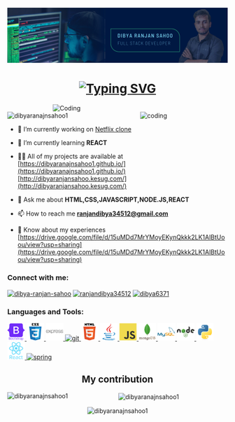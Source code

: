 ![logo](https://github.com/dibyaranajnsahoo1/dibyaranajnsahoo1/blob/main/Blue%20And%20Green%20Professional%20Technology%20LinkedIn%20Banner%20(1).png)
<h1 align="center"><a href="https://git.io/typing-svg"><img src="https://readme-typing-svg.demolab.com?font=Fira+Code&pause=900&background=FF092400&center=true&vCenter=true&width=435&lines=A+passionate+Full+Stack+Developer;Hi+%F0%9F%91%8B%2C+I'm+Dibya+Ranjan+Sahoo" alt="Typing SVG" /></a></h1>

<img align="right" alt="Coding" width="400" src="https://media.tenor.com/rePDfDWO3XoAAAAd/hacking.gif">
<!-- <img align="right" alt="coding" width="400" src="https://media2.giphy.com/media/qgQUggAC3Pfv687qPC/200.webp?cid=ecf05e47bl3pm36wop7i1mq65xv7bfbqnxxh3bnkbjz0jwlj&rid=200.webp&ct=g"> -->
<img align="right" alt="coding" width="200" src="https://media0.giphy.com/media/bAQH7WXKqtIBrPs7sR/200w.webp?cid=ecf05e47qbv40f5wwy9lgbyodhnx0gg64w2vvw44qfx2hax0&rid=200w.webp&ct=g">

<p align="left"> <img src="https://komarev.com/ghpvc/?username=dibyaranajnsahoo1&label=Profile%20views&color=0e75b6&style=flat" alt="dibyaranajnsahoo1" /> </p>

- 🔭 I’m currently working on [Netflix clone](https://github.com/dibyaranajnsahoo1/Netflix-clone)

- 🌱 I’m currently learning **REACT**

- 👨‍💻 All of my projects are available at [https://dibyaranajnsahoo1.github.io/](https://dibyaranajnsahoo1.github.io/)[http://dibyaranjansahoo.kesug.com/](http://dibyaranjansahoo.kesug.com/)

- 💬 Ask me about **HTML,CSS,JAVASCRIPT,NODE.JS,REACT**

- 📫 How to reach me **ranjandibya34512@gmail.com**

- 📄 Know about my experiences [https://drive.google.com/file/d/15uMDd7MrYMoyEKynQkkk2LK1AlBtUoou/view?usp=sharing](https://drive.google.com/file/d/15uMDd7MrYMoyEKynQkkk2LK1AlBtUoou/view?usp=sharing)

<h3 align="left">Connect with me:</h3>
<div align="left">
<a href="https://linkedin.com/in/dibya-ranjan-sahoo" target="blank"><img align="center" src="https://raw.githubusercontent.com/rahuldkjain/github-profile-readme-generator/master/src/images/icons/Social/linked-in-alt.svg" alt="dibya-ranjan-sahoo" height="30" width="40" /></a>
<a href="https://www.hackerrank.com/ranjandibya34512" target="blank"><img align="center" src="https://raw.githubusercontent.com/rahuldkjain/github-profile-readme-generator/master/src/images/icons/Social/hackerrank.svg" alt="ranjandibya34512" height="30" width="40" /></a>
<a href="https://www.leetcode.com/dibya6371" target="blank"><img align="center" src="https://raw.githubusercontent.com/rahuldkjain/github-profile-readme-generator/master/src/images/icons/Social/leet-code.svg" alt="dibya6371" height="30" width="40" /></a>
</div>

<h3 align="left">Languages and Tools:</h3>
<p align="left"> <a href="https://getbootstrap.com" target="_blank" rel="noreferrer"> <img src="https://raw.githubusercontent.com/devicons/devicon/master/icons/bootstrap/bootstrap-plain-wordmark.svg" alt="bootstrap" width="40" height="40"/> </a> <a href="https://www.w3schools.com/css/" target="_blank" rel="noreferrer"> <img src="https://raw.githubusercontent.com/devicons/devicon/master/icons/css3/css3-original-wordmark.svg" alt="css3" width="40" height="40"/> </a> <a href="https://expressjs.com" target="_blank" rel="noreferrer"> <img src="https://raw.githubusercontent.com/devicons/devicon/master/icons/express/express-original-wordmark.svg" alt="express" width="40" height="40"/> </a> <a href="https://git-scm.com/" target="_blank" rel="noreferrer"> <img src="https://www.vectorlogo.zone/logos/git-scm/git-scm-icon.svg" alt="git" width="40" height="40"/> </a> <a href="https://www.w3.org/html/" target="_blank" rel="noreferrer"> <img src="https://raw.githubusercontent.com/devicons/devicon/master/icons/html5/html5-original-wordmark.svg" alt="html5" width="40" height="40"/> </a> <a href="https://www.java.com" target="_blank" rel="noreferrer"> <img src="https://raw.githubusercontent.com/devicons/devicon/master/icons/java/java-original.svg" alt="java" width="40" height="40"/> </a> <a href="https://developer.mozilla.org/en-US/docs/Web/JavaScript" target="_blank" rel="noreferrer"> <img src="https://raw.githubusercontent.com/devicons/devicon/master/icons/javascript/javascript-original.svg" alt="javascript" width="40" height="40"/> </a> <a href="https://www.mongodb.com/" target="_blank" rel="noreferrer"> <img src="https://raw.githubusercontent.com/devicons/devicon/master/icons/mongodb/mongodb-original-wordmark.svg" alt="mongodb" width="40" height="40"/> </a> <a href="https://www.mysql.com/" target="_blank" rel="noreferrer"> <img src="https://raw.githubusercontent.com/devicons/devicon/master/icons/mysql/mysql-original-wordmark.svg" alt="mysql" width="40" height="40"/> </a> <a href="https://nodejs.org" target="_blank" rel="noreferrer"> <img src="https://raw.githubusercontent.com/devicons/devicon/master/icons/nodejs/nodejs-original-wordmark.svg" alt="nodejs" width="40" height="40"/> </a> <a href="https://www.python.org" target="_blank" rel="noreferrer"> <img src="https://raw.githubusercontent.com/devicons/devicon/master/icons/python/python-original.svg" alt="python" width="40" height="40"/> </a> <a href="https://reactjs.org/" target="_blank" rel="noreferrer"> <img src="https://raw.githubusercontent.com/devicons/devicon/master/icons/react/react-original-wordmark.svg" alt="react" width="40" height="40"/> </a> <a href="https://spring.io/" target="_blank" rel="noreferrer"> <img src="https://www.vectorlogo.zone/logos/springio/springio-icon.svg" alt="spring" width="40" height="40"/> </a> </p>

<div align="center">
<h2>My contribution </h2>



<p><img align="left" src="https://github-readme-stats.vercel.app/api/top-langs?username=dibyaranajnsahoo1&show_icons=true&locale=en&layout=compact" alt="dibyaranajnsahoo1" /></p>

<p>&nbsp;<img align="center" src="https://github-readme-stats.vercel.app/api?username=dibyaranajnsahoo1&show_icons=true&locale=en" alt="dibyaranajnsahoo1" /></p>

<p><img align="center" src="https://github-readme-streak-stats.herokuapp.com/?user=dibyaranajnsahoo1&" alt="dibyaranajnsahoo1" /></p>

